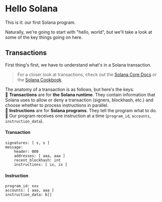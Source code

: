 # Hello Solana

This is it: our first Solana program.

Naturally, we're going to start with "hello, world", but we'll take a look at some of the key things going on here.

## Transactions

First thing's first, we have to understand what's in a Solana transaction.

> For a closer look at transactions, check out the [Solana Core Docs](https://docs.solana.com/developing/programming-model/transactions) or the [Solana Cookbook](https://solanacookbook.com/core-concepts/transactions.html#facts).

The anatomy of a transaction is as follows, but here's the keys:  
:key: **Transactions** are for **the Solana runtime**. They contain information that Solana uses to allow or deny a transaction (signers, blockhash, etc.) and choose whether to process instructions in parallel.  
:key: **Instructions** are for **Solana programs**. They tell the program what to do.  
:key: Our program receives one instruction at a time (`program_id`, `accounts`, `instruction_data`).

#### Transaction

```shell
signatures: [ s, s ]
message:
    header: 000
    addresses: [ aaa, aaa ]
    recent_blockhash: int
    instructions: [ ix, ix ]
```

#### Instruction

```shell
program_id: xxx
accounts: [ aaa, aaa ]
instruction_data: b[]
```
